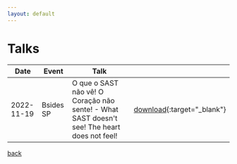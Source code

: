 ```yaml
---
layout: default
---
```

# Talks

<style>
table th:first-of-type {
    width: 15%;
}
table th:nth-of-type(2) {
    width: 15%;
}
table th:nth-of-type(3) {
    width: 60%;
}
table th:nth-of-type(4) {
    width: 10%;
}
</style>


|Date | Event | Talk ||
|------|-------|------|------|
|2022-11-19|Bsides SP|O que o SAST não vê! O Coração não sente! - What SAST doesn't see! The heart does not feel!|[download](../download/2022-11-19_bsides.pdf){:target="_blank"}|



[back](../index.html)